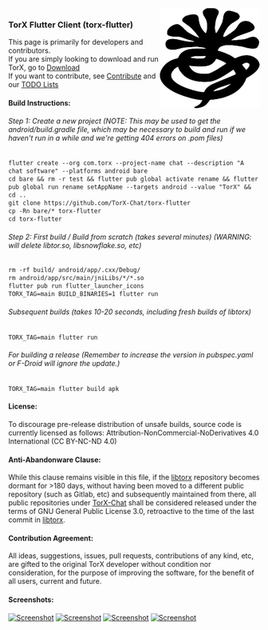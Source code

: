 <img alt="Logo" width="200" height="200" src="https://raw.githubusercontent.com/TorX-Chat/torx-gtk4/main/other/scalable/apps/logo-torx-symbolic.svg" align="right" style="position: relative; top: 0; left: 0;">

### TorX Flutter Client (torx-flutter)
This page is primarily for developers and contributors.
<br>If you are simply looking to download and run TorX, go to [Download](https://torx.chat/#download)
<br>If you want to contribute, see [Contribute](https://torx.chat/#contribute) and our [TODO Lists](https://torx.chat/todo.html)

#### Build Instructions:

###### Step 1: Create a new project (NOTE: This may be used to get the android/build.gradle file, which may be necessary to build and run if we haven't run in a while and we're getting 404 errors on .pom files)
```
flutter create --org com.torx --project-name chat --description "A chat software" --platforms android bare
cd bare && rm -r test && flutter pub global activate rename && flutter pub global run rename setAppName --targets android --value "TorX" && cd ..
git clone https://github.com/TorX-Chat/torx-flutter
cp -Rn bare/* torx-flutter
cd torx-flutter
```

###### Step 2: First build / Build from scratch (takes several minutes) (WARNING: will delete libtor.so, libsnowflake.so, etc)
```
rm -rf build/ android/app/.cxx/Debug/
rm android/app/src/main/jniLibs/*/*.so
flutter pub run flutter_launcher_icons
TORX_TAG=main BUILD_BINARIES=1 flutter run

```

###### Subsequent builds (takes 10-20 seconds, including fresh builds of libtorx)
`TORX_TAG=main flutter run`

###### For building a release (Remember to increase the version in pubspec.yaml or F-Droid will ignore the update.)
`TORX_TAG=main flutter build apk`

#### License:
To discourage pre-release distribution of unsafe builds, source code is currently licensed as follows: Attribution-NonCommercial-NoDerivatives 4.0 International (CC BY-NC-ND 4.0)

#### Anti-Abandonware Clause:
While this clause remains visible in this file, if the [libtorx](https://github.com/TorX-Chat/libtorx) repository becomes dormant for >180 days, without having been moved to a different public repository (such as Gitlab, etc) and subsequently maintained from there, all public repositories under [TorX-Chat](https://github.com/TorX-Chat/) shall be considered released under the terms of GNU General Public License 3.0, retroactive to the time of the last commit in [libtorx](https://github.com/TorX-Chat/libtorx).

#### Contribution Agreement:
All ideas, suggestions, issues, pull requests, contributions of any kind, etc, are gifted to the original TorX developer without condition nor consideration, for the purpose of improving the software, for the benefit of all users, current and future.

#### Screenshots:
<a href="https://torx-chat.github.io/images/mobile_peerlist.png"><img src="https://torx-chat.github.io/images/mobile_peerlist.png" alt="Screenshot" style="max-height:400px;"></a>
<a href="https://torx-chat.github.io/images/mobile_grandchild.png"><img src="https://torx-chat.github.io/images/mobile_grandchild.png" alt="Screenshot" style="max-height:400px;"></a>
<a href="https://torx-chat.github.io/images/mobile_add_group.png"><img src="https://torx-chat.github.io/images/mobile_add_group.png" alt="Screenshot" style="max-height:400px;"></a>
<a href="https://torx-chat.github.io/images/mobile_group.png"><img src="https://torx-chat.github.io/images/mobile_group.png" alt="Screenshot" style="max-height:400px;"></a>
